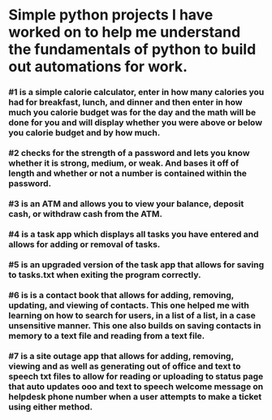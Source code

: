 <h1>Simple python projects I have worked on to help me understand the fundamentals of python to build out automations for work.</h1>
<h3>
#1 is a simple calorie calculator, enter in how many calories you had for breakfast, lunch, and dinner and then enter in how much you calorie budget was for the day and the math will be done for you and will display whether you were above or below you calorie budget and by how much.<br><br>
#2 checks for the strength of a password and lets you know whether it is strong, medium, or weak. And bases it off of length and whether or not a number is contained within the password.<br><br>
#3 is an ATM and allows you to view your balance, deposit cash, or withdraw cash from the ATM.<br><br>
#4 is a task app which displays all tasks you have entered and allows for adding or removal of tasks.<br><br>
#5 is an upgraded version of the task app that allows for saving to tasks.txt when exiting the program correctly.<br><br>
#6 is is a contact book that allows for adding, removing, updating, and viewing of contacts. This one helped me with learning on how to search for users, in a list of a list, in a case unsensitive manner. This one also builds on saving contacts in memory to a text file and reading from a text file.<br><br>
#7 is a site outage app that allows for adding, removing, viewing and as well as generating out of office and text to speech txt files to allow for reading or uploading to status page that auto updates ooo and text to speech welcome message on helpdesk phone number when a user attempts to make a ticket using either method.<br><br> 
</h3>
